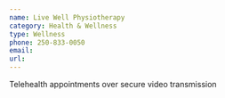 ```yaml
---
name: Live Well Physiotherapy
category: Health & Wellness
type: Wellness
phone: 250-833-0050
email: 
url: 
---
```


Telehealth appointments over secure video transmission